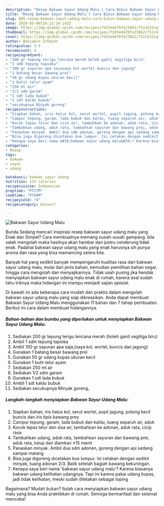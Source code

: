 ```yaml
---
description: "Resep Bakwan Sayur Udang Malu | Cara Bikin Bakwan Sayur Udang Malu Yang Menggugah Selera"
title: "Resep Bakwan Sayur Udang Malu | Cara Bikin Bakwan Sayur Udang Malu Yang Menggugah Selera"
slug: 885-resep-bakwan-sayur-udang-malu-cara-bikin-bakwan-sayur-udang-malu-yang-menggugah-selera
date: 2020-05-06T20:13:24.143Z
image: https://img-global.cpcdn.com/recipes/fd33ed47bfe23662/751x532cq70/bakwan-sayur-udang-malu-foto-resep-utama.jpg
thumbnail: https://img-global.cpcdn.com/recipes/fd33ed47bfe23662/751x532cq70/bakwan-sayur-udang-malu-foto-resep-utama.jpg
cover: https://img-global.cpcdn.com/recipes/fd33ed47bfe23662/751x532cq70/bakwan-sayur-udang-malu-foto-resep-utama.jpg
author: Benjamin Schmidt
ratingvalue: 3.9
reviewcount: 4
recipeingredient:
- "200 gr tepung terigu lencana merah boleh ganti segitiga biru"
- "1 sdm tepung tapioka"
- "100 gr sayuran apa sajasaya kol wortel buncis dan jagung"
- "1 batang besar bawang prei"
- "50 gr udang kupas ukuran kecil"
- "1 butir telur ayam"
- "250 ml air"
- "1/2 sdm garam"
- "1 sdt lada bubuk"
- "1 sdt kaldu bubuk"
- "secukupnya Minyak goreng"
recipeinstructions:
- "Siapkan bahan, iris halus kol, serut wortel, pupil jagung, potong kecil buncis dan iris tipis bawang prey"
- "Campur tepung, garam, lada bubuk dan kaldu, tuang separuh air, aduk"
- "Kocok lepas telur dan sisa air, tambahkan ke adonan, aduk rata, cicip rasa"
- "Tambahkan udang, aduk rata, tambahkan sayuran dan bawang prei, aduk rata, tutup dan diamkan ±15 menit"
- "Panaskan minyak. Ambil dua sdm adonan, goreng dengan api sedang sampai matang"
- "Bisa juga digoreng dicetakan kue lumpur. Isi cetakan dengan sedikit minyak, tuang adonan 2/3. Balik setelah bagiah bawang kekuningan."
- "Kenapa saya beri nama &#39;bakwan sayur udang malu&#39;? Karena biasanya bakwan udang kelihatan udangnya. Tapi ini karena pakai udang kupas, jadi tidak kelihatan, meski sudah diletakan sebagai toping"
categories:
- Resep
tags:
- bakwan
- sayur
- udang

katakunci: bakwan sayur udang 
nutrition: 153 calories
recipecuisine: Indonesian
preptime: "PT17M"
cooktime: "PT49M"
recipeyield: "4"
recipecategory: Dessert

---
```



![Bakwan Sayur Udang Malu](https://img-global.cpcdn.com/recipes/fd33ed47bfe23662/751x532cq70/bakwan-sayur-udang-malu-foto-resep-utama.jpg)

Bunda Sedang mencari inspirasi resep bakwan sayur udang malu yang Enak dan Simpel? Cara membuatnya memang susah-susah gampang. bila salah mengolah maka hasilnya akan hambar dan justru cenderung tidak enak. Padahal bakwan sayur udang malu yang enak harusnya sih punya aroma dan rasa yang bisa memancing selera kita.

Banyak hal yang sedikit banyak mempengaruhi kualitas rasa dari bakwan sayur udang malu, mulai dari jenis bahan, kemudian pemilihan bahan segar, hingga cara mengolah dan menyajikannya. Tidak usah pusing jika hendak menyiapkan bakwan sayur udang malu enak di rumah, karena asal sudah tahu triknya maka hidangan ini mampu menjadi sajian spesial.




Di bawah ini ada beberapa cara mudah dan praktis dalam mengolah bakwan sayur udang malu yang siap dikreasikan. Anda dapat membuat Bakwan Sayur Udang Malu menggunakan 11 bahan dan 7 tahap pembuatan. Berikut ini cara dalam membuat hidangannya.

<!--inarticleads1-->

##### Bahan-bahan dan bumbu yang diperlukan untuk menyiapkan Bakwan Sayur Udang Malu:

1. Sediakan 200 gr tepung terigu lencana merah (boleh ganti segitiga biru)
1. Ambil 1 sdm tepung tapioka
1. Ambil 100 gr sayuran apa saja,(saya kol, wortel, buncis dan jagung)
1. Gunakan 1 batang besar bawang prei
1. Gunakan 50 gr udang kupas ukuran kecil
1. Gunakan 1 butir telur ayam
1. Sediakan 250 ml air
1. Sediakan 1/2 sdm garam
1. Gunakan 1 sdt lada bubuk
1. Ambil 1 sdt kaldu bubuk
1. Sediakan secukupnya Minyak goreng,




<!--inarticleads2-->

##### Langkah-langkah menyiapkan Bakwan Sayur Udang Malu:

1. Siapkan bahan, iris halus kol, serut wortel, pupil jagung, potong kecil buncis dan iris tipis bawang prey
1. Campur tepung, garam, lada bubuk dan kaldu, tuang separuh air, aduk
1. Kocok lepas telur dan sisa air, tambahkan ke adonan, aduk rata, cicip rasa
1. Tambahkan udang, aduk rata, tambahkan sayuran dan bawang prei, aduk rata, tutup dan diamkan ±15 menit
1. Panaskan minyak. Ambil dua sdm adonan, goreng dengan api sedang sampai matang
1. Bisa juga digoreng dicetakan kue lumpur. Isi cetakan dengan sedikit minyak, tuang adonan 2/3. Balik setelah bagiah bawang kekuningan.
1. Kenapa saya beri nama &#39;bakwan sayur udang malu&#39;? Karena biasanya bakwan udang kelihatan udangnya. Tapi ini karena pakai udang kupas, jadi tidak kelihatan, meski sudah diletakan sebagai toping




Bagaimana? Mudah bukan? Itulah cara menyiapkan bakwan sayur udang malu yang bisa Anda praktikkan di rumah. Semoga bermanfaat dan selamat mencoba!
